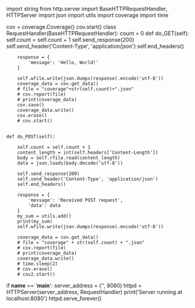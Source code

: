 import string
from http.server import BaseHTTPRequestHandler, HTTPServer
import json
import utils
import coverage
import time


cov = coverage.Coverage()
cov.start()
class RequestHandler(BaseHTTPRequestHandler):
    count = 0
    def do_GET(self):
        self.count = self.count + 1
        self.send_response(200)
        self.send_header('Content-Type', 'application/json')
        self.end_headers()

        response = {
            'message': 'Hello, World!'
        }

        self.wfile.write(json.dumps(response).encode('utf-8'))
        coverage_data = cov.get_data()
        # file = "coverage"+str(self.count)+".json"
        # cov.report(file)
        # print(coverage_data)
        cov.save()
        coverage_data.write()
        cov.erase()
        # cov.start()


    def do_POST(self):

        self.count = self.count + 1
        content_length = int(self.headers['Content-Length'])
        body = self.rfile.read(content_length)
        data = json.loads(body.decode('utf-8'))

        self.send_response(200)
        self.send_header('Content-Type', 'application/json')
        self.end_headers()

        response = {
            'message': 'Received POST request',
            'data': data
        }
        my_sum = utils.add()
        print(my_sum)
        self.wfile.write(json.dumps(response).encode('utf-8'))

        coverage_data = cov.get_data()
        # file = "coverage" + str(self.count) + ".json"
        # cov.report(file)
        # print(coverage_data)
        coverage_data.write()
        # time.sleep(2)
        # cov.erase()
        # cov2.start()


if __name__ == '__main__':
    server_address = ('', 8080)
    httpd = HTTPServer(server_address, RequestHandler)
    print('Server running at localhost:8080')
    httpd.serve_forever()

